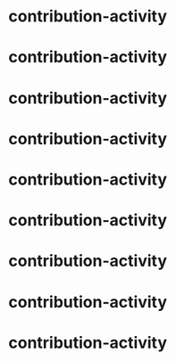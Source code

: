 # contribution-activity
# contribution-activity
# contribution-activity
# contribution-activity
# contribution-activity
# contribution-activity
# contribution-activity
# contribution-activity
# contribution-activity
